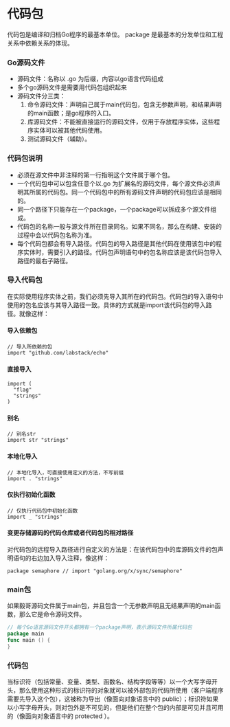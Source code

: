 # 代码包

代码包是编译和归档Go程序的最基本单位。
package 是最基本的分发单位和工程关系中依赖关系的体现。

### Go源码文件
* 源码文件：名称以 .go 为后缀，内容以go语言代码组成
* 多个go源码文件是需要用代码包组织起来
* 源码文件分三类：
    1. 命令源码文件：声明自己属于main代码包，包含无参数声明，和结果声明的main函数；是go程序的入口。
    2. 库源码文件：不能被直接运行的源码文件，仅用于存放程序实体，这些程序实体可以被其他代码使用。
    3. 测试源码文件（辅助）。


### 代码包说明
* 必须在源文件中非注释的第一行指明这个文件属于哪个包。
* 一个代码包中可以包含任意个以.go 为扩展名的源码文件，每个源文件必须声明其所属的代码包。同一个代码包中的所有源码文件声明的代码包应该是相同的。
* 同一个路径下只能存在一个package，一个package可以拆成多个源文件组成。
* 代码包的名称一般与源文件所在目录同名。如果不同名，那么在构建、安装的过程中会以代码包名称为准。
* 每个代码包都会有导入路径。代码包的导入路径是其他代码在使用该包中的程序实体时，需要引入的路径。代码包声明语句中的包名称应该是该代码包导入路径的最右子路径。



### 导入代码包
在实际使用程序实体之前，我们必须先导入其所在的代码包。代码包的导入语句中使用的包名应该与其导入路径一致。具体的方式就是import该代码包的导入路径。就像这样：

#### 导入依赖包
```
// 导入所依赖的包
import "github.com/labstack/echo"
```

#### 直接导入
```
import (
  "flag"
  "strings"
)
```

#### 别名
```
// 别名str
import str "strings"
```

#### 本地化导入
```
// 本地化导入，可直接使用定义的方法，不写前缀
import . "strings"
```

#### 仅执行初始化函数
```
// 仅执行代码包中初始化函数
import _ "strings"
```

#### 变更存储源码的代码仓库或者代码包的相对路径
对代码包的远程导入路径进行自定义的方法是：在该代码包中的库源码文件的包声明语句的右边加入导入注释，像这样：
```
package semaphore // import "golang.org/x/sync/semaphore"
```


### main包
如果毅哥源码文件属于main包，并且包含一个无参数声明且无结果声明的main函数，那么它是命令源码文件。
```go
// 每个Go语言源码文件开头都拥有一个package声明，表示源码文件所属代码包
package main
func main () {
}
```


### 代码包
当标识符（包括常量、变量、类型、函数名、结构字段等等）以一个大写字母开头，那么使用这种形式的标识符的对象就可以被外部包的代码所使用（客户端程序需要先导入这个包），这被称为导出（像面向对象语言中的 public）；标识符如果以小写字母开头，则对包外是不可见的，但是他们在整个包的内部是可见并且可用的（像面向对象语言中的 protected ）。













